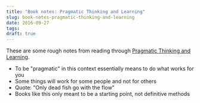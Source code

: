 ```yaml
---
title: "Book notes: Pragmatic Thinking and Learning"
slug: book-notes-pragmatic-thinking-and-learning
date: 2016-09-27
tags: 
draft: true
---
```


These are some rough notes from reading through [Pragmatic Thinking and Learning](https://pragprog.com/book/ahptl/pragmatic-thinking-and-learning).

<!--more-->

- To be "pragmatic" in this context essentially means to do what works for you
- Some things will work for some people and not for others
- Quote: "Only dead fish go with the flow"
- Books like this only meant to be a starting point, not definitive methods
